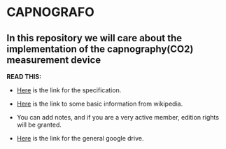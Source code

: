 # CAPNOGRAFO

## In this repository we will care about the implementation of the capnography(CO2) measurement device

**READ THIS:**

* [Here](https://docs.google.com/document/d/1Fy8tQPNT1egSTognoJjIqcrcn0vAoZsc47lan9tsMqQ/edit#) is the link for the specification.

* [Here](https://en.wikipedia.org/wiki/Capnography) is the link to some basic information from wikipedia.

* You can add notes, and if you are a very active member, edition rights will be granted.

* [Here](https://drive.google.com/drive/folders/1-fBFVFW2NwqgQL-am8wTxIKTYgCndMPH?usp=sharing) is the link for the general google drive.
